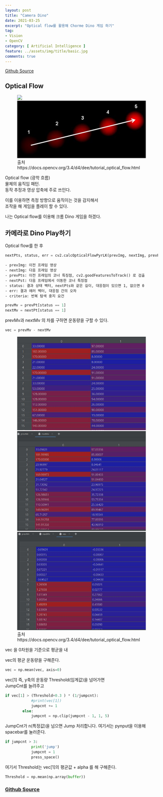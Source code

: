 ```yaml
---
layout: post
title: "Camera Dino"
date: 2021-03-25
excerpt: "Optical flow를 활용해 Chorme Dino 게임 하기"
tag:
- Vision
- OpenCV
category: [ Artificial Intelligence ]
feature: ../assets/img/title/basic.jpg
comments: true
---
```


[Github Source](https://github.com/SHSongs/CameraDino)  

## Optical Flow

<figure class="half">
    <a href="/Images/AI/Dino/01_Opticalflow.jpg"><img src="/Images/AI/D/Images/AI/Dino/01_Opticalflow.jpg"></a>
    <a href="/Images/AI/Dino/02_Opticalflowjpg.jpg"><img src="/Images/AI/Dino/02_Opticalflowjpg.jpg"></a>
    <figcaption>출처 https://docs.opencv.org/3.4/d4/dee/tutorial_optical_flow.html</figcaption>
</figure>

Optical flow (광학 흐름)  
물체의 움직임 패턴.  
동작 추정과 영상 압축에 주로 쓰인다.  


이를 이용하면 측정 방향으로 움직이는 것을 감지해서  
조작을 해 게임을 플레이 할 수 있다.   

나는 Optical flow를 이용해 크롬 Dino 게임을 하겠다.  


## 카메라로 Dino Play하기

Optical flow를 한 후  

```py
nextPts, status, err = cv2.calcOpticalFlowPyrLK(prevImg, nextImg, prevPts, nextPts, criteria)
```

```
- prevImg: 이전 프레임 영상
- nextImg: 다음 프레임 영상
- prevPts: 이전 프레임의 코너 특징점, cv2.goodFeaturesToTrack() 로 검출
- nextPst: 다음 프레임에서 이동한 코너 특징점
- status: 결과 상태 벡터, nextPts와 같은 길이, 대응점이 있으면 1, 없으면 0
- err: 결과 에러 벡터, 대응점 간의 오차
- criteria: 반복 탐색 중지 요건 
```

```py
prevMv = prevPt[status == 1]  
nextMv = nextPt[status == 1]  
```

prevMv과 nextMv 의 차를 구하면 운동량을 구할 수 있다.  
```py
vec = prevMv - nextMv
```


<figure class="half">
    <a href="/Images/AI/Dino/03_01Prev.jpg"><img src="/Images/AI/Dino/03_01Prev.jpg"></a>
    <a href="/Images/AI/Dino/03_02Next.jpg"><img src="/Images/AI/Dino/03_02Next.jpg"></a>
    <a href="/Images/AI/Dino/03_03Vec.jpg"><img src="/Images/AI/Dino/03_03Vec.jpg"></a>
    <figcaption>출처 https://docs.opencv.org/3.4/d4/dee/tutorial_optical_flow.html</figcaption>
</figure>

vec 을 0차원을 기준으로 평균을 내  

vec의 평균 운동량을 구해준다.  

```py
vec = np.mean(vec, axis=0)
```

vec[1] 즉, y축의 운동량 Threshold(임계값)을 넘어가면  
JumpCnt를 늘려주고  

```py
if vec[1] > (Threshold+0.3 ) * (1/jumpcnt):
            #print(vec[1])  
            jumpcnt += 1
        else:
            jumpcnt = np.clip(jumpcnt - 1, 1, 5)
```
JumpCnt가 n(특정값)을 넘으면 Jump 처리합니다. 여기서는 pynput을 이용해 spacebar를 눌러준다.  

```py
if jumpcnt > 3:
            print('jump')
            jumpcnt = 1
            press_space()
```

여기서 Threshold는 vec[1]의 평균값 + alpha 를 해 구해준다.  

```py
Threshold = np.mean(np.array(buffer))
```

### [Github Source](https://github.com/SHSongs/CameraDino)  
